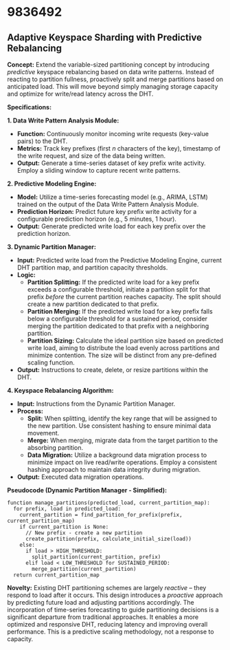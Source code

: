 # 9836492

## Adaptive Keyspace Sharding with Predictive Rebalancing

**Concept:** Extend the variable-sized partitioning concept by introducing *predictive* keyspace rebalancing based on data write patterns. Instead of reacting to partition fullness, proactively split and merge partitions based on anticipated load. This will move beyond simply managing storage capacity and optimize for write/read latency across the DHT.

**Specifications:**

**1. Data Write Pattern Analysis Module:**

*   **Function:** Continuously monitor incoming write requests (key-value pairs) to the DHT.
*   **Metrics:** Track key prefixes (first *n* characters of the key), timestamp of the write request, and size of the data being written.
*   **Output:** Generate a time-series dataset of key prefix write activity.  Employ a sliding window to capture recent write patterns.

**2. Predictive Modeling Engine:**

*   **Model:** Utilize a time-series forecasting model (e.g., ARIMA, LSTM) trained on the output of the Data Write Pattern Analysis Module.
*   **Prediction Horizon:** Predict future key prefix write activity for a configurable prediction horizon (e.g., 5 minutes, 1 hour).
*   **Output:** Generate predicted write load for each key prefix over the prediction horizon.

**3. Dynamic Partition Manager:**

*   **Input:** Predicted write load from the Predictive Modeling Engine, current DHT partition map, and partition capacity thresholds.
*   **Logic:**
    *   **Partition Splitting:** If the predicted write load for a key prefix exceeds a configurable threshold, initiate a partition split for that prefix *before* the current partition reaches capacity. The split should create a new partition dedicated to that prefix.
    *   **Partition Merging:** If the predicted write load for a key prefix falls below a configurable threshold for a sustained period, consider merging the partition dedicated to that prefix with a neighboring partition.
    *   **Partition Sizing:**  Calculate the ideal partition size based on predicted write load, aiming to distribute the load evenly across partitions and minimize contention. The size will be distinct from any pre-defined scaling function.
*   **Output:** Instructions to create, delete, or resize partitions within the DHT.

**4. Keyspace Rebalancing Algorithm:**

*   **Input:** Instructions from the Dynamic Partition Manager.
*   **Process:**
    *   **Split:** When splitting, identify the key range that will be assigned to the new partition. Use consistent hashing to ensure minimal data movement.
    *   **Merge:** When merging, migrate data from the target partition to the absorbing partition.
    *   **Data Migration:** Utilize a background data migration process to minimize impact on live read/write operations. Employ a consistent hashing approach to maintain data integrity during migration.
*   **Output:** Executed data migration operations.

**Pseudocode (Dynamic Partition Manager - Simplified):**

```
function manage_partitions(predicted_load, current_partition_map):
  for prefix, load in predicted_load:
    current_partition = find_partition_for_prefix(prefix, current_partition_map)
    if current_partition is None:
      // New prefix - create a new partition
      create_partition(prefix, calculate_initial_size(load))
    else:
      if load > HIGH_THRESHOLD:
        split_partition(current_partition, prefix)
      elif load < LOW_THRESHOLD for SUSTAINED_PERIOD:
        merge_partition(current_partition)
  return current_partition_map
```

**Novelty:**  Existing DHT partitioning schemes are largely *reactive* – they respond to load after it occurs. This design introduces a *proactive* approach by predicting future load and adjusting partitions accordingly.  The incorporation of time-series forecasting to guide partitioning decisions is a significant departure from traditional approaches. It enables a more optimized and responsive DHT, reducing latency and improving overall performance. This is a predictive scaling methodology, not a response to capacity.